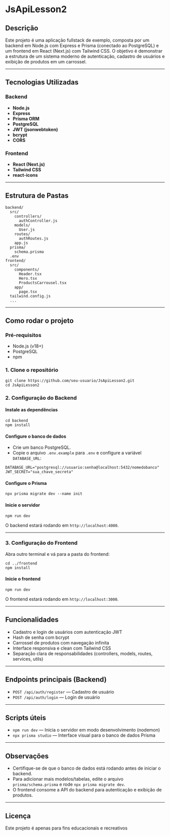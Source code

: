 # JsApiLesson2

## Descrição

Este projeto é uma aplicação fullstack de exemplo, composta por um backend em Node.js com Express e Prisma (conectado ao PostgreSQL) e um frontend em React (Next.js) com Tailwind CSS. O objetivo é demonstrar a estrutura de um sistema moderno de autenticação, cadastro de usuários e exibição de produtos em um carrossel.

---

## Tecnologias Utilizadas

### Backend
- **Node.js**
- **Express**
- **Prisma ORM**
- **PostgreSQL**
- **JWT (jsonwebtoken)**
- **bcrypt**
- **CORS**

### Frontend
- **React (Next.js)**
- **Tailwind CSS**
- **react-icons**

---

## Estrutura de Pastas

```
backend/
  src/
    controllers/
      authController.js
    models/
      User.js
    routes/
      authRoutes.js
    app.js
  prisma/
    schema.prisma
  .env
frontend/
  src/
    components/
      Header.tsx
      Hero.tsx
      ProductsCarrousel.tsx
    app/
      page.tsx
  tailwind.config.js
  ...
```

---

## Como rodar o projeto

### Pré-requisitos

- Node.js (v18+)
- PostgreSQL
- npm

### 1. Clone o repositório

```
git clone https://github.com/seu-usuario/JsApiLesson2.git
cd JsApiLesson2
```

### 2. Configuração do Backend

#### Instale as dependências

```
cd backend
npm install
```

#### Configure o banco de dados

- Crie um banco PostgreSQL.
- Copie o arquivo `.env.example` para `.env` e configure a variável `DATABASE_URL`:

```
DATABASE_URL="postgresql://usuario:senha@localhost:5432/nomedobanco"
JWT_SECRET="sua_chave_secreta"
```

#### Configure o Prisma

```
npx prisma migrate dev --name init
```

#### Inicie o servidor

```
npm run dev
```

O backend estará rodando em `http://localhost:4000`.

---

### 3. Configuração do Frontend

Abra outro terminal e vá para a pasta do frontend:

```
cd ../frontend
npm install
```

#### Inicie o frontend

```
npm run dev
```

O frontend estará rodando em `http://localhost:3000`.

---

## Funcionalidades

- Cadastro e login de usuários com autenticação JWT
- Hash de senha com bcrypt
- Carrossel de produtos com navegação infinita
- Interface responsiva e clean com Tailwind CSS
- Separação clara de responsabilidades (controllers, models, routes, services, utils)

---

## Endpoints principais (Backend)

- `POST /api/auth/register` — Cadastro de usuário
- `POST /api/auth/login` — Login de usuário

---

## Scripts úteis

- `npm run dev` — Inicia o servidor em modo desenvolvimento (nodemon)
- `npx prisma studio` — Interface visual para o banco de dados Prisma

---

## Observações 

- Certifique-se de que o banco de dados está rodando antes de iniciar o backend.
- Para adicionar mais modelos/tabelas, edite o arquivo `prisma/schema.prisma` e rode `npx prisma migrate dev`.
- O frontend consome a API do backend para autenticação e exibição de produtos.

---

## Licença

Este projeto é apenas para fins educacionais e recreativos
